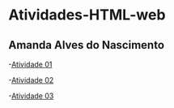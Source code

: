 # Atividades-HTML-web
## Amanda Alves do Nascimento

-[Atividade 01](https://amandabr922.github.io/Atividade-01/)

-[Atividade 02](https://amandabr922.github.io/Atividade-02/)

-[Atividade 03](https://amandabr922.github.io/Atividade-03/)
